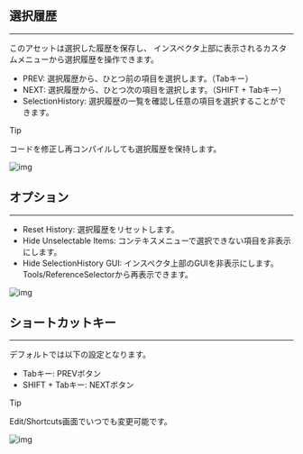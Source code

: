 ## 選択履歴
---
このアセットは選択した履歴を保存し、
インスペクタ上部に表示されるカスタムメニューから選択履歴を操作できます。

- PREV: 選択履歴から、ひとつ前の項目を選択します。（Tabキー）
- NEXT: 選択履歴から、ひとつ次の項目を選択します。（SHIFT + Tabキー）
- SelectionHistory: 選択履歴の一覧を確認し任意の項目を選択することができます。

> [!TIP]
> コードを修正し再コンパイルしても選択履歴を保持します。

![img](https://emptybraces.github.io/reference-selector/images/selection_history1.jpg)

## オプション 
---
- Reset History: 選択履歴をリセットします。
- Hide Unselectable Items: コンテキスメニューで選択できない項目を非表示にします。
- Hide SelectionHistory GUI: インスペクタ上部のGUIを非表示にします。Tools/ReferenceSelectorから再表示できます。

![img](https://emptybraces.github.io/reference-selector/images/selection_history2.jpg)

## ショートカットキー
---

デフォルトでは以下の設定となります。

- Tabキー: PREVボタン
- SHIFT + Tabキー: NEXTボタン

> [!TIP]
> Edit/Shortcuts画面でいつでも変更可能です。

![img](https://emptybraces.github.io/reference-selector/images/selection_history3.jpg)
